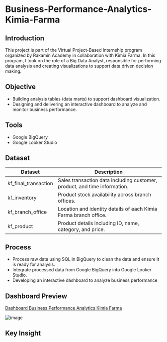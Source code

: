 # Business-Performance-Analytics-Kimia-Farma

## Introduction
This project is part of the Virtual Project-Based Internship program organized by Rakamin Academy in collaboration with Kimia Farma. In this program, I took on the role of a Big Data Analyst, responsible for performing data analysis and creating visualizations to support data driven decision making.


## Objective
- Building analysis tables (data marts) to support dashboard visualization.
- Designing and delivering an interactive dashboard to analyze and monitor business performance.


## Tools
- Google BigQuery
- Google Looker Studio


## Dataset
|Dataset             |Description                                                              |
|--------------------|-------------------------------------------------------------------------|
|kf_final_transaction|Sales transaction data including customer, product, and time information.|
|kf_inventory        |Product stock availability across branch offices.                        |
|kf_branch_office    |Location and identity details of each Kimia Farma branch office.         |
|kf_product          |Product details including ID, name, category, and price.                 |


## Process
- Process raw data using SQL in BigQuery to clean the data and ensure it is ready for analysis.
- Integrate processed data from Google BigQuery into Google Looker Studio.
- Developing an interactive dashboard to analyze business performance


## Dashboard Preview
[Dashboard Business Performance Analytics Kimia Farma](https://lookerstudio.google.com/reporting/baa60af9-be27-41bf-834c-b326d73f702b)

![image](https://github.com/user-attachments/assets/59bf092c-8cfe-4b62-af68-819857536cae)


## Key Insight

